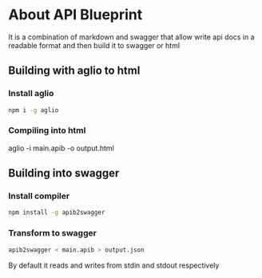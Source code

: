 # About API Blueprint

It is a combination of markdown and swagger
that allow write api docs in a readable format and 
then build it to swagger or html
 
## Building with aglio to html

### Install aglio

```bash
npm i -g aglio
```

### Compiling into html

aglio -i main.apib -o output.html

## Building into swagger

### Install compiler
```bash
npm install -g apib2swagger
```

### Transform to swagger
```bash
apib2swagger < main.apib > output.json
```

By default it reads and writes from stdin and stdout respectively

